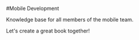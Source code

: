 #Mobile Development



Knowledge base for all members of the mobile team.

Let's create a great book together!